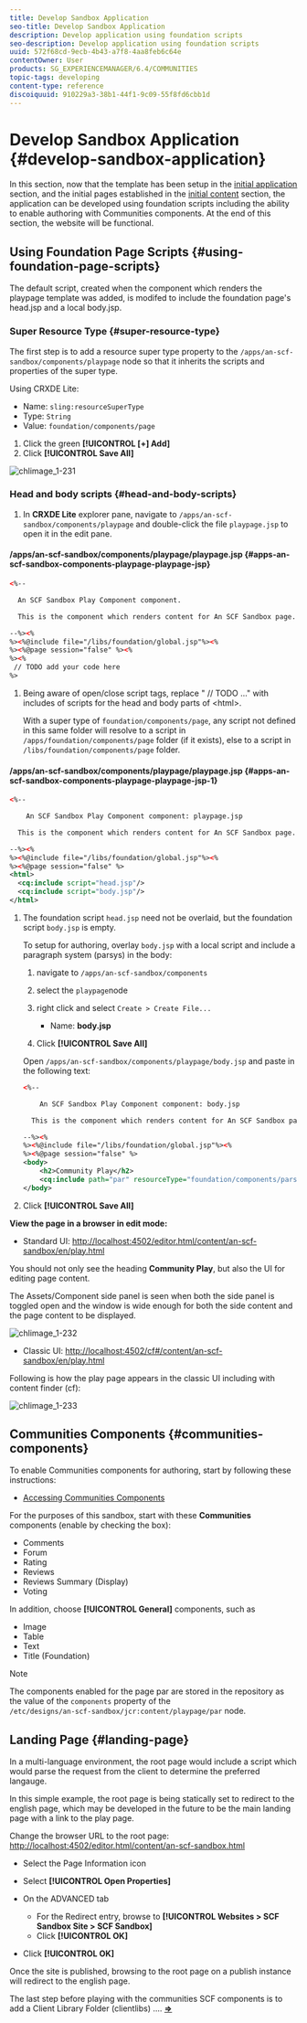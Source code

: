 ```yaml
---
title: Develop Sandbox Application
seo-title: Develop Sandbox Application
description: Develop application using foundation scripts
seo-description: Develop application using foundation scripts
uuid: 572f68cd-9ecb-4b43-a7f8-4aa8feb6c64e
contentOwner: User
products: SG_EXPERIENCEMANAGER/6.4/COMMUNITIES
topic-tags: developing
content-type: reference
discoiquuid: 910229a3-38b1-44f1-9c09-55f8fd6cbb1d
---
```


# Develop Sandbox Application {#develop-sandbox-application}

In this section, now that the template has been setup in the [initial application](initial-app.md) section, and the initial pages established in the [initial content](initial-content.md) section, the application can be developed using foundation scripts including the ability to enable authoring with Communities components. At the end of this section, the website will be functional.

## Using Foundation Page Scripts {#using-foundation-page-scripts}

The default script, created when the component which renders the playpage template was added, is modifed to include the foundation page's head.jsp and a local body.jsp.

### Super Resource Type {#super-resource-type}

The first step is to add a resource super type property to the `/apps/an-scf-sandbox/components/playpage` node so that it inherits the scripts and properties of the super type.

Using CRXDE Lite:

<!--Resolve steps below-->

* Name: `sling:resourceSuperType`
* Type: `String`
* Value: `foundation/components/page`

1. Click the green **[!UICONTROL [+] Add]**
1. Click **[!UICONTROL Save All]**

![chlimage_1-231](assets/chlimage_1-231.png) 

### Head and body scripts {#head-and-body-scripts}

1. In **CRXDE Lite** explorer pane, navigate to `/apps/an-scf-sandbox/components/playpage` and double-click the file `playpage.jsp` to open it in the edit pane.

#### /apps/an-scf-sandbox/components/playpage/playpage.jsp {#apps-an-scf-sandbox-components-playpage-playpage-jsp}

   ```xml
   <%--
   
     An SCF Sandbox Play Component component.
   
     This is the component which renders content for An SCF Sandbox page.
   
   --%><%
   %><%@include file="/libs/foundation/global.jsp"%><%
   %><%@page session="false" %><%
   %><%
    // TODO add your code here
   %>
   ```

1. Being aware of open/close script tags, replace " // TODO ..." with includes of scripts for the head and body parts of &lt;html&gt;.

   With a super type of `foundation/components/page`, any script not defined in this same folder will resolve to a script in `/apps/foundation/components/page` folder (if it exists), else to a script in `/libs/foundation/components/page` folder.

#### /apps/an-scf-sandbox/components/playpage/playpage.jsp {#apps-an-scf-sandbox-components-playpage-playpage-jsp-1}

   ```xml
   <%--
   
       An SCF Sandbox Play Component component: playpage.jsp
   
     This is the component which renders content for An SCF Sandbox page.
   
   --%><%
   %><%@include file="/libs/foundation/global.jsp"%><%
   %><%@page session="false" %>
   <html>
     <cq:include script="head.jsp"/>
     <cq:include script="body.jsp"/>
   </html>
   ```

1. The foundation script `head.jsp` need not be overlaid, but the foundation script `body.jsp` is empty.

   To setup for authoring, overlay `body.jsp` with a local script and include a paragraph system (parsys) in the body:

    1. navigate to `/apps/an-scf-sandbox/components`
    1. select the `playpage`node
    1. right click and select `Create > Create File...`

        * Name: **body.jsp**

    1. Click **[!UICONTROL Save All]**

   Open `/apps/an-scf-sandbox/components/playpage/body.jsp` and paste in the following text:  

   ```xml
   <%--
   
       An SCF Sandbox Play Component component: body.jsp
   
     This is the component which renders content for An SCF Sandbox page.
   
   --%><%
   %><%@include file="/libs/foundation/global.jsp"%><%
   %><%@page session="false" %>
   <body>
       <h2>Community Play</h2>
       <cq:include path="par" resourceType="foundation/components/parsys" />
   </body>
   ```

1. Click **[!UICONTROL Save All]**

**View the page in a browser in edit mode:**

* Standard UI: [http://localhost:4502/editor.html/content/an-scf-sandbox/en/play.html]( http://localhost:4502/editor.html/content/an-scf-sandbox/en/play.md)

You should not only see the heading **Community Play**, but also the UI for editing page content.

The Assets/Component side panel is seen when both the side panel is toggled open and the window is wide enough for both the side content and the page content to be displayed.

![chlimage_1-232](assets/chlimage_1-232.png)

* Classic UI: [http://localhost:4502/cf#/content/an-scf-sandbox/en/play.html](http://localhost:4502/cf#/content/an-scf-sandbox/en/play.html)

Following is how the play page appears in the classic UI including with content finder (cf):

![chlimage_1-233](assets/chlimage_1-233.png) 

## Communities Components {#communities-components}

To enable Communities components for authoring, start by following these instructions:

* [Accessing Communities Components](basics.md#accessing-communities-components)

For the purposes of this sandbox, start with these **Communities** components (enable by checking the box):

* Comments 
* Forum
* Rating
* Reviews
* Reviews Summary (Display)
* Voting

In addition, choose **[!UICONTROL General]** components, such as

* Image
* Table
* Text
* Title (Foundation)

>[!NOTE]
>
>The components enabled for the page par are stored in the repository as the value of the `components` property of the  
>`/etc/designs/an-scf-sandbox/jcr:content/playpage/par` node.

## Landing Page {#landing-page}

In a multi-language environment, the root page would include a script which would parse the request from the client to determine the preferred langauge.

In this simple example, the root page is being statically set to redirect to the english page, which may be developed in the future to be the main landing page with a link to the play page.

Change the browser URL to the root page: [http://localhost:4502/editor.html/content/an-scf-sandbox.html](https://locahost:4502/editor.html/content/an-scf-sandbox.html)

* Select the Page Information icon
* Select **[!UICONTROL Open Properties]**
* On the ADVANCED tab

    * For the Redirect entry, browse to **[!UICONTROL Websites > SCF Sandbox Site > SCF Sandbox]**
    * Click **[!UICONTROL OK]**

* Click **[!UICONTROL OK]**

Once the site is published, browsing to the root page on a publish instance will redirect to the english page.  

The last step before playing with the communities SCF components is to add a Client Library Folder (clientlibs) .... **[⇒](add-clientlibs.md)** 
